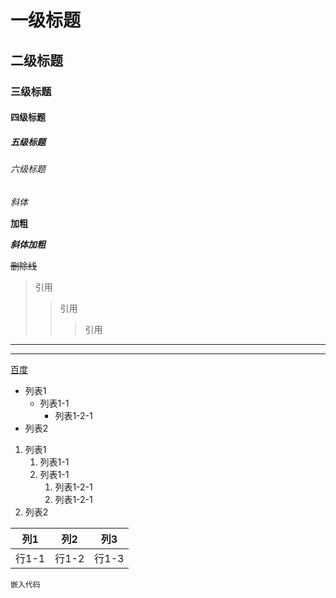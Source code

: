 # 一级标题
## 二级标题
### 三级标题
#### 四级标题
##### 五级标题
###### 六级标题

*斜体*

**加粗**

***斜体加粗***

~~删除线~~

>引用
>>引用
>>>引用

---
***

[百度](https://baidu.com/)

* 列表1
   * 列表1-1
      * 列表1-2-1
* 列表2

1. 列表1
   1. 列表1-1
   2. 列表1-1
      1. 列表1-2-1
      2. 列表1-2-1
2. 列表2

|列1    |列2    |列3    |
|-      |-      |-      |
|行1-1  |行1-2  |行1-3  |

```
嵌入代码
```


